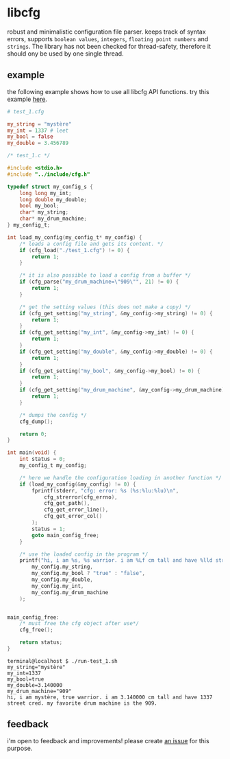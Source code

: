 # libcfg
robust and minimalistic configuration file parser. keeps track of syntax errors, supports `boolean values`, `integers`, `floating point numbers` and `strings`. The library has not been checked for thread-safety, therefore it should ony be used by one single thread.

## example

the following example shows how to use all libcfg API functions. try this example [here](tests/run-test_1.sh).

```toml
# test_1.cfg

my_string = "mystère"
my_int = 1337 # leet
my_bool = false
my_double = 3.456789
```

```c
/* test_1.c */

#include <stdio.h>
#include "../include/cfg.h"

typedef struct my_config_s {
    long long my_int;
    long double my_double;
    bool my_bool;
    char* my_string;
    char* my_drum_machine;
} my_config_t;

int load_my_config(my_config_t* my_config) {
    /* loads a config file and gets its content. */
    if (cfg_load("./test_1.cfg") != 0) {
        return 1;
    }

    /* it is also possible to load a config from a buffer */
    if (cfg_parse("my_drum_machine=\"909\"", 21) != 0) {
        return 1;
    }

    /* get the setting values (this does not make a copy) */
    if (cfg_get_setting("my_string", &my_config->my_string) != 0) {
        return 1;
    }
    if (cfg_get_setting("my_int", &my_config->my_int) != 0) {
        return 1;
    }
    if (cfg_get_setting("my_double", &my_config->my_double) != 0) {
        return 1;
    }
    if (cfg_get_setting("my_bool", &my_config->my_bool) != 0) {
        return 1;
    }
    if (cfg_get_setting("my_drum_machine", &my_config->my_drum_machine) != 0) {
        return 1;
    }

    /* dumps the config */
    cfg_dump();

    return 0;
}

int main(void) {
    int status = 0;
    my_config_t my_config;

    /* here we handle the configuration loading in another function */
    if (load_my_config(&my_config) != 0) {
        fprintf(stderr, "cfg: error: %s (%s:%lu:%lu)\n",
            cfg_strerror(cfg_errno),
            cfg_get_path(),
            cfg_get_error_line(),
            cfg_get_error_col()
        );
        status = 1;
        goto main_config_free;
    }

    /* use the loaded config in the program */
    printf("hi, i am %s, %s warrior. i am %Lf cm tall and have %lld street cred. my favorite drum machine is the %s.\n", 
        my_config.my_string,
        my_config.my_bool ? "true" : "false",
        my_config.my_double,
        my_config.my_int,
        my_config.my_drum_machine
    );


main_config_free:
    /* must free the cfg object after use*/
    cfg_free(); 

    return status;
}
```

```
terminal@localhost $ ./run-test_1.sh
my_string="mystère"
my_int=1337
my_bool=true
my_double=3.140000
my_drum_machine="909"
hi, i am mystère, true warrior. i am 3.140000 cm tall and have 1337 street cred. my favorite drum machine is the 909.
```

## feedback

i'm open to feedback and improvements! please create [an issue](https://github.com/eretsym/libcfg/issues/new) for this purpose.